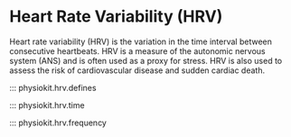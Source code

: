 # Heart Rate Variability (HRV)

Heart rate variability (HRV) is the variation in the time interval between consecutive heartbeats. HRV is a measure of the autonomic nervous system (ANS) and is often used as a proxy for stress. HRV is also used to assess the risk of cardiovascular disease and sudden cardiac death.

::: physiokit.hrv.defines

::: physiokit.hrv.time

::: physiokit.hrv.frequency
